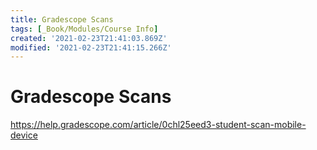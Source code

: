 ```yaml
---
title: Gradescope Scans
tags: [_Book/Modules/Course Info]
created: '2021-02-23T21:41:03.869Z'
modified: '2021-02-23T21:41:15.266Z'
---
```


# Gradescope Scans


https://help.gradescope.com/article/0chl25eed3-student-scan-mobile-device

